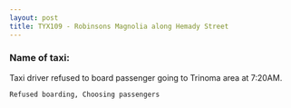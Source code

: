 ```yaml
---
layout: post
title: TYX109 - Robinsons Magnolia along Hemady Street
---
```


### Name of taxi: 

Taxi driver refused to board passenger going to Trinoma area at 7:20AM. 

```Refused boarding, Choosing passengers```
